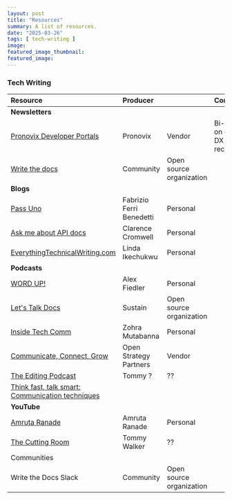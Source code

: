 ```yaml
---
layout: post
title: "Resources"
summary: A list of resources.
date: "2025-03-26"
tags: [ tech-writing ]
image: 
featured_image_thumbnail: 
featured_image: 
---
```




### Tech Writing

| Resource | Producer |  | Comments/Notes/Desc |
| :---- | :---- | :---- | :---- |
| **Newsletters** |  |  |  |
| [Pronovix Developer Portals](https://pronovix.com/developer-portals-newsletter) | Pronovix | Vendor | Bi-weekly newsletter on devportal research, DX and API docs, event recaps and webinars. |
| [Write the docs](https://www.writethedocs.org/newsletter/) | Community | Open source organization |  |
| **Blogs** |  |  |  |
| [Pass Uno](https://passo.uno/) | Fabrizio Ferri Benedetti | Personal |  |
| [Ask me about API docs](https://askmeaboutapis.substack.com/) | Clarence Cromwell | Personal |  |
| [EverythingTechnicalWriting.com](https://www.everythingtechnicalwriting.com/) | Linda Ikechukwu | Personal |  |
| **Podcasts** |  |  |  |
| [WORD UP\!](https://open.spotify.com/show/6kfqhXUS7SdpiP1CdHnoUA)  | Alex Fiedler | Personal |  |
| [Let's Talk Docs](https://ltd-podcast.sustainoss.org/)  | Sustain | Open source organization |  |
| [Inside Tech Comm](https://www.insidetechcomm.show/1728253) | Zohra Mutabanna | Personal |  |
| [Communicate, Connect, Grow](https://open.spotify.com/show/3JRgwdSRC8knAdkMrU6jOb?si=353ef2eedf044c0c)  | Open Strategy Partners | Vendor |  |
| [The Editing Podcast](https://open.spotify.com/show/2heBPJZcR12cG059rL3G4Z?si=34ff4e9b815d4e1b)  | Tommy ? | ?? |  |
| [Think fast, talk smart: Communication techniques](https://open.spotify.com/show/6ll0MwobDt1JW9gYaOONEo?si=8d85a765716d4101) |  |  |  |
| **YouTube** |  |  |  |
| [Amruta Ranade](https://www.youtube.com/c/AmrutaRanade) | Amruta Ranade | Personal |  |
| [The Cutting Room](https://www.thecontentstudio.com/the-cutting-room/)  | Tommy Walker | ?? |  |
| Communities |  |  |  |
| Write the Docs Slack | Community | Open source organization |  |
